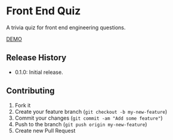 Front End Quiz
=============
A trivia quiz for front end engineering questions.

[DEMO](http://coderesponsible.com/front-end-developer-quiz/)
 
## Release History
* 0.1.0: Initial release.
 
## Contributing
1. Fork it
2. Create your feature branch (`git checkout -b my-new-feature`)
3. Commit your changes (`git commit -am "Add some feature"`)
4. Push to the branch (`git push origin my-new-feature`)
5. Create new Pull Request